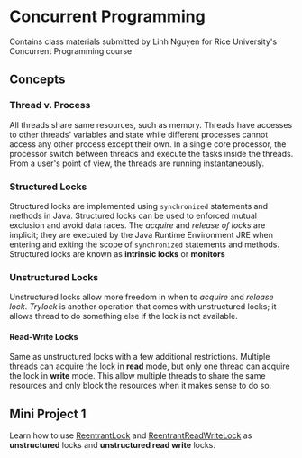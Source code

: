 # Concurrent Programming

Contains class materials submitted by Linh Nguyen for Rice University's Concurrent
Programming course
## Concepts
### Thread v. Process
All threads share same resources, such as memory. Threads have accesses to other threads' 
variables and state while different processes cannot access any other process except their 
own. In a single core processor, the processor switch between threads and execute the tasks 
inside the threads. From a user's point of view, the threads are running instantaneously.

### Structured Locks
Structured locks are implemented using `synchronized` statements and methods in Java. 
Structured locks can be used to enforced mutual exclusion and avoid data races. The *acquire* 
and *release of locks* are implicit; they are executed by the Java Runtime Environment JRE 
when entering and exiting the scope of `synchronized` statements and methods. Structured locks are known as **intrinsic locks** or **monitors**

### Unstructured Locks
Unstructured locks allow more freedom in when to *acquire* and *release lock*. *Trylock* 
is another operation that comes with unstructured locks; it allows thread to do something 
else if the lock is not available.

#### Read-Write Locks
Same as unstructured locks with a few additional restrictions. Multiple threads can acquire 
the lock in **read** mode, but only one thread can acquire the lock in **write** mode. This 
allow multiple threads to share the same resources and only block the resources when it makes 
sense to do so.

## Mini Project 1
Learn how to use [ReentrantLock](https://docs.oracle.com/javase/8/docs/api/java/util/concurrent/locks/ReentrantLock.html) and [ReentrantReadWriteLock](https://docs.oracle.com/javase/8/docs/api/java/util/concurrent/locks/ReentrantReadWriteLock.html) as **unstructured** locks and 
**unstructured read write** locks.
